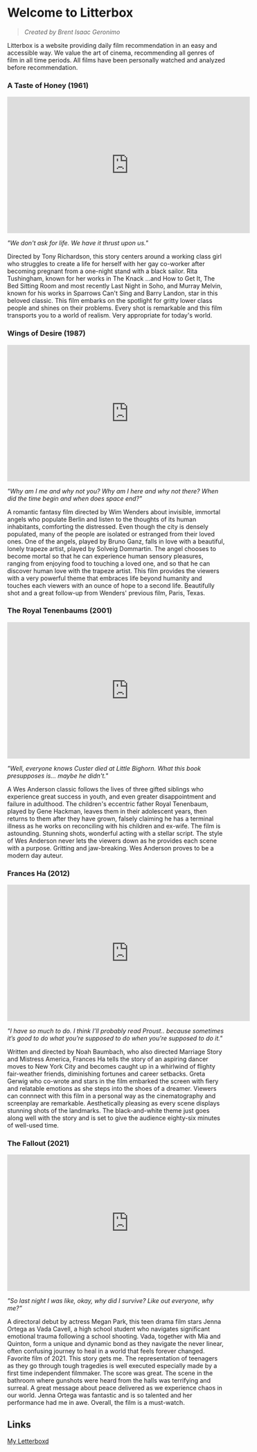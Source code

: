 # Welcome to Litterbox
> *Created by Brent Isaac Geronimo*

Litterbox is a website providing daily film recommendation in an easy and accessible way. We value the art of cinema, recommending all genres of film in all time periods. All films have been personally watched and analyzed before recommendation.


### A Taste of Honey (1961)
<iframe width="560" height="315" src="https://www.youtube.com/embed/y7LK_-rUfdU" title="YouTube video player" frameborder="0" allow="accelerometer; autoplay; clipboard-write; encrypted-media; gyroscope; picture-in-picture" allowfullscreen></iframe>

>
*"We don't ask for life. We have it thrust upon us."*
>

Directed by Tony Richardson, this story centers around a working class girl who struggles to create a life for herself with her gay co-worker after becoming pregnant from a one-night stand with a black sailor. Rita Tushingham, known for her works in The Knack ...and How to Get It, The Bed Sitting Room and most recently Last Night in Soho, and Murray Melvin, known for his works in Sparrows Can't Sing and Barry Landon, star in this beloved classic. This film embarks on the spotlight for gritty lower class people and shines on their problems. Every shot is remarkable and this film transports you to a world of realism. Very appropriate for today's world.

### Wings of Desire (1987)
<iframe width="560" height="315" src="https://www.youtube.com/embed/6r4uo4lb4h0" title="YouTube video player" frameborder="0" allow="accelerometer; autoplay; clipboard-write; encrypted-media; gyroscope; picture-in-picture" allowfullscreen></iframe>

>
*"Why am I me and why not you? Why am I here and why not there? When did the time begin and when does space end?"*
>

A romantic fantasy film directed by Wim Wenders about invisible, immortal angels who populate Berlin and listen to the thoughts of its human inhabitants, comforting the distressed. Even though the city is densely populated, many of the people are isolated or estranged from their loved ones. One of the angels, played by Bruno Ganz, falls in love with a beautiful, lonely trapeze artist, played by Solveig Dommartin. The angel chooses to become mortal so that he can experience human sensory pleasures, ranging from enjoying food to touching a loved one, and so that he can discover human love with the trapeze artist. This film provides the viewers with a very powerful theme that embraces life beyond humanity and touches each viewers with an ounce of hope to a second life. Beautifully shot and a great follow-up from Wenders' previous film, Paris, Texas.

### The Royal Tenenbaums (2001)
<iframe width="560" height="315" src="https://www.youtube.com/embed/QrxJrnVUO7Q" title="YouTube video player" frameborder="0" allow="accelerometer; autoplay; clipboard-write; encrypted-media; gyroscope; picture-in-picture" allowfullscreen></iframe>

>
*"Well, everyone knows Custer died at Little Bighorn. What this book presupposes is... maybe he didn't."*
>

A Wes Anderson classic follows the lives of three gifted siblings who experience great success in youth, and even greater disappointment and failure in adulthood. The children's eccentric father Royal Tenenbaum, played by Gene Hackman, leaves them in their adolescent years, then returns to them after they have grown, falsely claiming he has a terminal illness as he works on reconciling with his children and ex-wife. The film is astounding. Stunning shots, wonderful acting with a stellar script. The style of Wes Anderson never lets the viewers down as he provides each scene with a purpose. Gritting and jaw-breaking. Wes Anderson proves to be a modern day auteur.

### Frances Ha (2012)
<iframe width="560" height="315" src="https://www.youtube.com/embed/94rtEPIifpc" title="YouTube video player" frameborder="0" allow="accelerometer; autoplay; clipboard-write; encrypted-media; gyroscope; picture-in-picture" allowfullscreen></iframe>

>
*"I have so much to do. I think I’ll probably read Proust.. because sometimes it’s good to do what you’re supposed to do when you’re supposed to do it."*
>

Written and directed by Noah Baumbach, who also directed Marriage Story and Mistress America, Frances Ha tells the story of an aspiring dancer moves to New York City and becomes caught up in a whirlwind of flighty fair-weather friends, diminishing fortunes and career setbacks. Greta Gerwig who co-wrote and stars in the film embarked the screen with fiery and relatable emotions as she steps into the shoes of a dreamer. Viewers can connnect with this film in a personal way as the cinematography and screenplay are remarkable. Aesthetically pleasing as every scene displays stunning shots of the landmarks. The black-and-white theme just goes along well with the story and is set to give the audience eighty-six minutes of well-used time.

### The Fallout (2021)
<iframe width="560" height="315" src="https://www.youtube.com/embed/Gtl-6RCOl84" title="YouTube video player" frameborder="0" allow="accelerometer; autoplay; clipboard-write; encrypted-media; gyroscope; picture-in-picture" allowfullscreen></iframe>

>
*"So last night I was like, okay, why did I survive? Like out everyone, why me?"*
>

A directoral debut by actress Megan Park, this teen drama film stars Jenna Ortega as Vada Cavell, a high school student who navigates significant emotional trauma following a school shooting. Vada, together with Mia and Quinton, form a unique and dynamic bond as they navigate the never linear, often confusing journey to heal in a world that feels forever changed. Favorite film of 2021. This story gets me. The representation of teenagers as they go through tough tragedies is well executed especially made by a first time independent filmmaker. The score was great. The scene in the bathroom where gunshots were heard from the halls was terrifying and surreal. A great message about peace delivered  as we experience chaos in our world. Jenna Ortega was fantastic and is so talented and her performance had me in awe. Overall, the film is a must-watch.


## Links
[My Letterboxd](https://letterboxd.com/brenty/)
